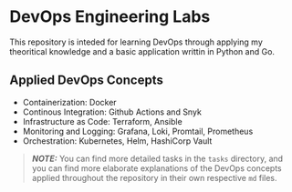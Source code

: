 # DevOps Engineering Labs

This repository is inteded for learning DevOps through applying my theoritical knowledge and a basic application writtin in Python and Go.

## Applied DevOps Concepts
- Containerization: Docker
- Continous Integration: Github Actions and Snyk
- Infrastructure as Code: Terraform, Ansible
- Monitoring and Logging: Grafana, Loki, Promtail, Prometheus
- Orchestration: Kubernetes, Helm, HashiCorp Vault

> **_NOTE:_**  You can find more detailed tasks in the `tasks` directory, and you can find more elaborate explanations of the DevOps concepts applied throughout the repository in their own respective `md` files.
